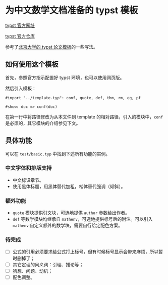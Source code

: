 # 为中文数学文档准备的 typst 模板

[typst 官方网址](https://typst.app/docs)

[typst 官方仓库](https://github.com/typst/typst)

参考了[北京大学的 typst 论文模板](https://github.com/lucifer1004/pkuthss-typst)的一些写法。

## 如何使用这个模板

首先，参照官方指示配置好 typst 环境，也可以使用网页版。

然后引入模板：

```
#import "../template.typ": conf, quote, def, thm, rm, eg, pf

#show: doc => conf(doc)
```

在第一行中将路径修改为从本文件到 template 的相对路径，引入的模块中，`conf` 是必须的，其它模块的介绍参见下文。

## 具体功能

可以在 `test/basic.typ` 中找到下述所有功能的实例。

### 中文字体和排版支持

- 中文标识章节。
- 使用黑体标题，用黑体替代加粗，楷体替代强调（倾斜）。

### 额外功能

- `quote` 模块提供引文块，可选地提供 `author` 参数给出作者。
- `def` 等数学模块均继承自 `mathenv`，可选地提供标号后的附注。可以引入 `mathenv` 自定义额外的数学块，需要自行给定配色方案。

### 待完成

- [ ] 公式的引用必须要求给公式打上标号，但有时候标号显示会带来麻烦，所以暂时删掉了；
- [ ] 其它定理的同义词：引理、推论等；
- [ ] 猜想、问题、动机；
- [ ] 配色调整。